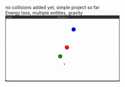 no collisions added yet, simple project so far
<br>
Energy loss, multiple entities, gravity
<br>
![](https://github.com/jakobildstad/simple_physics_engine_cpp/blob/main/screen_recording_physics_engine.gif)
